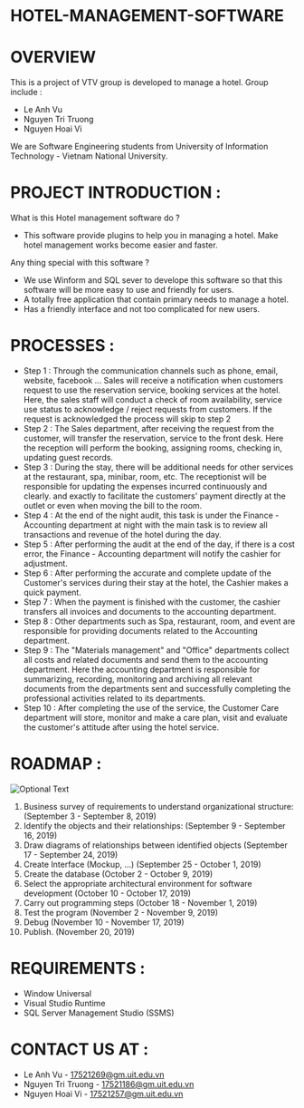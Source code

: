 # HOTEL-MANAGEMENT-SOFTWARE
# OVERVIEW
This is a project of VTV group is developed to manage a hotel.
Group include : 
- Le Anh Vu 
- Nguyen Tri Truong
- Nguyen Hoai Vi

We are Software Engineering students from University of Information Technology - Vietnam National University. 

# PROJECT INTRODUCTION : 
What is this Hotel management software do ? 
* This software provide plugins to help you in managing a hotel. Make hotel management works become easier and faster.

Any thing special with this software ?
- We use Winform and SQL sever to develope this software so that this software will be more easy to use and friendly for users.
- A totally free application that contain primary needs to manage a hotel.
- Has a friendly interface and not too complicated for new users.

# PROCESSES :
- Step 1 : Through the communication channels such as phone, email, website, facebook ... Sales will receive a notification when customers request to use the reservation service, booking services at the hotel. Here, the sales staff will conduct a check of room availability, service use status to acknowledge / reject requests from customers. If the request is acknowledged the process will skip to step 2
- Step 2 : The Sales department, after receiving the request from the customer, will transfer the reservation, service to the front desk. Here the reception will perform the booking, assigning rooms, checking in, updating guest records.
- Step 3 : During the stay, there will be additional needs for other services at the restaurant, spa, minibar, room, etc. The receptionist will be responsible for updating the expenses incurred continuously and clearly. and exactly to facilitate the customers' payment directly at the outlet or even when moving the bill to the room.
- Step 4 : At the end of the night audit, this task is under the Finance - Accounting department at night with the main task is to review all transactions and revenue of the hotel during the day.
- Step 5 : After performing the audit at the end of the day, if there is a cost error, the Finance - Accounting department will notify the cashier for adjustment.
- Step 6 : After performing the accurate and complete update of the Customer's services during their stay at the hotel, the Cashier makes a quick payment.
- Step 7 : When the payment is finished with the customer, the cashier transfers all invoices and documents to the accounting department.
- Step 8 : Other departments such as Spa, restaurant, room, and event are responsible for providing documents related to the Accounting department.
- Step 9 : The "Materials management" and "Office" departments collect all costs and related documents and send them to the accounting department. Here the accounting department is responsible for summarizing, recording, monitoring and archiving all relevant documents from the departments sent and successfully completing the professional activities related to its departments.
- Step 10 : After completing the use of the service, the Customer Care department will store, monitor and make a care plan, visit and evaluate the customer's attitude after using the hotel service.

# ROADMAP :
![Optional Text](https://github.com/VixNH/Hotel_Management_Software/blob/master/Untitled.png)
1. Business survey of requirements to understand organizational structure: (September 3 - September 8, 2019)
2. Identify the objects and their relationships: (September 9 - September 16, 2019)
3. Draw diagrams of relationships between identified objects (September 17 - September 24, 2019)
4. Create Interface (Mockup, ...) (September 25 - October 1, 2019)
5. Create the database (October 2 - October 9, 2019)
6. Select the appropriate architectural environment for software development (October 10 - October 17, 2019)
7. Carry out programming steps (October 18 - November 1, 2019)
8. Test the program (November 2 - November 9, 2019)
9. Debug (November 10 - November 17, 2019)
10. Publish. (November 20, 2019)


# REQUIREMENTS :
- Window Universal
- Visual Studio Runtime
- SQL Server Management Studio (SSMS)

# CONTACT US AT : 
- Le Anh Vu - 17521269@gm.uit.edu.vn
- Nguyen Tri Truong - 17521186@gm.uit.edu.vn
- Nguyen Hoai Vi - 17521257@gm.uit.edu.vn

